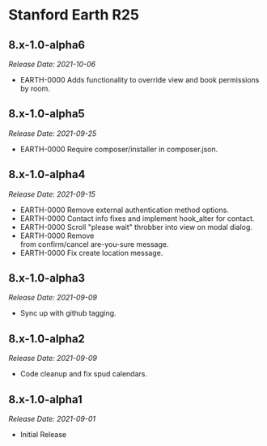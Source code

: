 # Stanford Earth R25

8.x-1.0-alpha6
-------------------------------------------------------------------------
_Release Date: 2021-10-06_

- EARTH-0000 Adds functionality to override view and book permissions by room.

8.x-1.0-alpha5
-------------------------------------------------------------------------
_Release Date: 2021-09-25_

- EARTH-0000 Require composer/installer in composer.json.

8.x-1.0-alpha4
-------------------------------------------------------------------------
_Release Date: 2021-09-15_

- EARTH-0000 Remove external authentication method options.
- EARTH-0000 Contact info fixes and implement hook_alter for contact.
- EARTH-0000 Scroll "please wait" throbber into view on modal dialog.
- EARTH-0000 Remove <br /> from confirm/cancel are-you-sure message.
- EARTH-0000 Fix create location message.

8.x-1.0-alpha3
--------------------------------------------------------------------------------
_Release Date: 2021-09-09_

- Sync up with github tagging.

8.x-1.0-alpha2
--------------------------------------------------------------------------------
_Release Date: 2021-09-09_

- Code cleanup and fix spud calendars.

8.x-1.0-alpha1
--------------------------------------------------------------------------------
_Release Date: 2021-09-01_

- Initial Release
